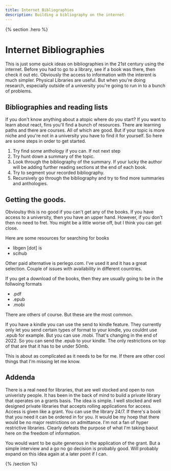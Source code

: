 ```yaml
---
title: Internet Bibliographies
description: Building a bibliography on the internet
---
```


{% section .hero %}
# Internet Bibliographies 
This is just some quick ideas on bibliographies in the 21st century using the internet. Before you had to go to a library, see if a book was there, then check it out etc. Obviously the access to information with the interent is much simpler. Physical Libraries are useful. But when you're doing research, especially outside of a university you're going to run in to a bunch of problems.

## Bibliographies and reading lists
If you don't know anything about a atopic where do you start? If you want to learn about react, fins you'll find a bunch of resources. There are learning paths and there are courses. All of which are good. But if your topic is more niche and you're not in a university you have to find it for yourself. So here are some steps in order to get started. 

1. Try find some anthology if you can. If not next step
2. Try hunt down a summary of the topic.
3. Look through the bibliography of the summary. If your lucky the author will be adding further reading sections at the end of each book.
4. Try to segment your recorded bibliography.
5. Recursively go through the bibliography and try to find more summaries and anthologies.

## Getting the goods. 
Obvioulsy this is no good if you can't get any of the books. If you have access to a university, then you have an upper hand. However, if you don't then no need to fret. You might be a little worse off, but I think you can get close. 

Here are some resources for searching for books

- libgen [dot] is
- scihub

Other paid alternative is perlego.com. I've used it and it has a great selection. Couple of issues with availability in different countries.

If you get a download of the books, then they are usually going to be in the follwoing formats
- .pdf 
- .epub
- .mobi

There are others of course. But these are the most common.

If you have a kindle you can use the send to kindle feature. They currently only let you send certain types of format to your kindle, you couldnt use .epub for example. But you can use .mobi. That's changing in the end of 2022. So you can send the .epub to your kindle. The only restrictions on top of that are that it has to be under 50mb.

This is about as complicated as it needs to be for me. If there are other cool things that I'm missing let me know. 

## Addenda
There is a real need for libraries, that are well stocked and open to non univeristy people. It has been in the back of mind to build a private library that operates on a grants basis. The idea is simple. I well stocked and well designed private libraries that accepts rolling applications for access. Access is given like a grant. You can use the library 24/7. If there's a book that you need it can be ordered in for you. It would be my hoep that there would be no major restrictions on admittance. I'm not a fan of hyper restrictive libraries. Clearly defeats the purpose of what I'm taking baout here on the freedom of information. 

You would want to be quite generous in the application of the grant. But a simple interview and a go no go decision is probably good. Will probably expand on this idea again at a later point if I can.


{% /section  %}